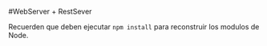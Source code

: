 #WebServer + RestSever


Recuerden que deben ejecutar ```npm install``` para reconstruir los modulos de Node.